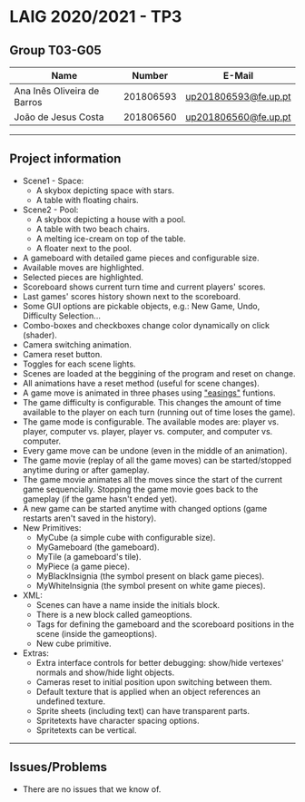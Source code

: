 # LAIG 2020/2021 - TP3

## Group T03-G05

| Name                        | Number    | E-Mail               |
| --------------------------- | --------- | -------------------- |
| Ana Inês Oliveira de Barros | 201806593 | up201806593@fe.up.pt |
| João de Jesus Costa         | 201806560 | up201806560@fe.up.pt |

---

## Project information
- Scene1 - Space:
  - A skybox depicting space with stars.
  - A table with floating chairs.
- Scene2 - Pool:
  - A skybox depicting a house with a pool.
  - A table with two beach chairs.
  - A melting ice-cream on top of the table.
  - A floater next to the pool.
- A gameboard with detailed game pieces and configurable size.
- Available moves are highlighted.
- Selected pieces are highlighted.
- Scoreboard shows current turn time and current players' scores.
- Last games' scores history shown next to the scoreboard.
- Some GUI options are pickable objects, e.g.: New Game, Undo, Difficulty Selection...
- Combo-boxes and checkboxes change color dynamically on click (shader).
- Camera switching animation.
- Camera reset button.
- Toggles for each scene lights.
- Scenes are loaded at the beggining of the program and reset on change.
- All animations have a reset method (useful for scene changes).
- A game move is animated in three phases using ["easings"](https://easings.net/) funtions.
- The game difficulty is configurable. This changes the amount of time available
 to the player on each turn (running out of time loses the game).
- The game mode is configurable. The available modes are: player vs. player, computer vs. player,
 player vs. computer, and computer vs. computer.
- Every game move can be undone (even in the middle of an animation).
- The game movie (replay of all the game moves) can be started/stopped anytime during or after gameplay.
- The game movie animates all the moves since the start of the current game sequencially. 
Stopping the game movie goes back to the gameplay (if the game hasn't ended yet). 
- A new game can be started anytime with changed options (game restarts aren't saved in the history).
- New Primitives:
  - MyCube (a simple cube with configurable size).
  - MyGameboard (the gameboard).
  - MyTile (a gameboard's tile).
  - MyPiece (a game piece).
  - MyBlackInsignia (the symbol present on black game pieces).
  - MyWhiteInsignia (the symbol present on white game pieces).
- XML:
  - Scenes can have a name inside the initials block.
  - There is a new block called gameoptions.
  - Tags for defining the gameboard and the scoreboard positions
   in the scene (inside the gameoptions).
  - New cube primitive.
- Extras:
  - Extra interface controls for better debugging: show/hide vertexes' normals
    and show/hide light objects.
  - Cameras reset to initial position upon switching between them.
  - Default texture that is applied when an object references an undefined texture.
  - Sprite sheets (including text) can have transparent parts.
  - Spritetexts have character spacing options.
  - Spritetexts can be vertical.

---

## Issues/Problems

- There are no issues that we know of.
